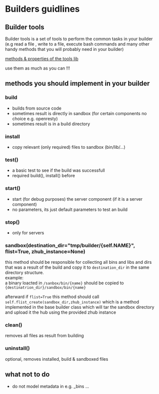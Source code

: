 # Builders guidlines

## Builder tools 
Builder tools is a set of tools to perform the common tasks in your builder (e.g read a file
, write to a file, execute bash commands and many other handy methods that you will probably need in your builder)

[methods & properties of the tools lib](BuildersInternalToolsLib.md)

use them as much as you can !!!

## methods you should implement in your builder

### build

- builds from source code
- sometimes result is directly in sandbox (for certain components no choice e.g. openresty)
- sometimes result is in a build directory

### install

- copy relevant (only required) files to sandbox (bin/lib/...)

### test()

-  a basic test to see if the build was successfull
- required build(), install() before

### start()

- start (for debug purposes) the server component (if it is a server component)
- no parameters, its just default parameters to test an build

### stop()

- only for servers

### sandbox(destination_dir="tmp/builder/{self.NAME}", flist=True, zhub_instance=None)

this method should be responsible for collecting all bins and libs and dirs that was a result
of the build and copy it to `destination_dir` in the same directory structure.  
example:  
a binary loacted in `/sanbox/bin/{name}` should be copied to `{destinatrion_dir}/sandbox/bin/{name}`

afterward if `flist=True` this method should call `self.flist_create(sandbox_dir,zhub_instance)` which is a method 
implemented in the base builder class which will tar the sandbox directory and upload it the hub using the provided 
zhub instance

### clean()

removes all files as result from building 

### uninstall()

optional, removes installed, build & sandboxed files


## what not to do

- do not model metadata in e.g. _bins ...
